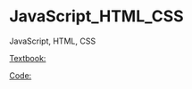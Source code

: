 # JavaScript_HTML_CSS


JavaScript, HTML, CSS



[Textbook: ](https://education.launchcode.org/intro-to-professional-web-dev)


[Code: ](https://replit.com/@yangkaren?path=folder/LauchCodeLC101_Unit1_JavaScript_HTML_CSS)
